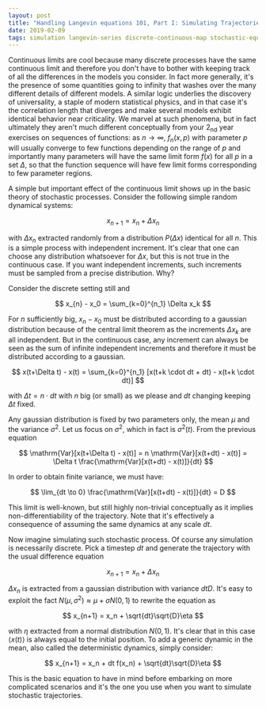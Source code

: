 ```yaml
---
layout: post
title: "Handling Langevin equations 101, Part I: Simulating Trajectories"
date: 2019-02-09
tags: simulation langevin-series discrete-continuous-map stochastic-equations
---
```


Continuous limits are cool because many discrete processes have the same continuous limit and therefore you don't have to bother with keeping track of all the differences in the models you consider. In fact more generally, it's the presence of some quantities going to infinity that washes over the many different details of different models. A similar logic underlies the discovery of universality, a staple of modern statistical physics, and in that case it's the correlation length that diverges and make several models exhibit identical behavior near criticality. We marvel at such phenomena, but in fact ultimately they aren't much different conceptually from your 2<sub>nd</sub> year exercises on sequences of functions: as $n \rightarrow \infty$, $f_n(x, p)$ with parameter $p$ will usually converge to few functions depending on the range of $p$ and importantly many parameters will have the same limit form $f(x)$ for all $p$ in a set $\Delta$, so that the function sequence will have few limit forms corresponding to few parameter regions. 

A simple but important effect of the continuous limit shows up in the basic theory of stochastic processes. Consider the following simple random dynamical systems:

$$
x_{n+1} = x_n + \Delta x_n
$$

with $\Delta x_n$ extracted randomly from a distribution $P(\Delta x)$ identical for all $n$. This is a simple process with independent increment. It's clear that one can choose any distribution whatsoever for $\Delta x$, but this is not true in the continuous case. If you want independent increments, such increments must be sampled from a precise distribution. Why?

Consider the discrete setting still and

$$
x_{n} - x_0 =  \sum_{k=0}^{n_1} \Delta x_k
$$

For $n$ sufficiently big, $x_{n} - x_0$ must be distributed according to a gaussian distribution because of the central limit theorem as the increments $\Delta x_k$ are all independent. But in the continuous case, any increment can always be seen as the sum of infinite independent increments and therefore it must be distributed according to a gaussian.

$$
x(t+\Delta t) - x(t) =  \sum_{k=0}^{n_1} [x(t+k \cdot dt + dt) - x(t+k \cdot dt)]
$$

with $\Delta t = n \cdot dt$ with $n$ big (or small) as we please and $dt$ changing keeping $\Delta t$ fixed.

Any gaussian distribution is fixed by two parameters only, the mean $\mu$ and the variance $\sigma^2$. Let us focus on $\sigma^2$, which in fact is $\sigma^2(t)$. From the previous equation

$$
\mathrm{Var}[x(t+\Delta t) - x(t)] =  n \mathrm{Var}[x(t+dt) - x(t)] = \Delta t \frac{\mathrm{Var}[x(t+dt) - x(t)]}{dt}
$$

In order to obtain finite variance, we must have:

$$
\lim_{dt \to 0} \frac{\mathrm{Var}[x(t+dt) - x(t)]}{dt} = D
$$

This limit is well-known, but still highly non-trivial conceptually as it implies non-differentiability of the trajectory. Note that it's effectively a consequence of assuming the same dynamics at any scale $dt$.

Now imagine simulating such stochastic process. Of course any simulation is necessarily discrete. Pick a timestep $dt$ and generate the trajectory with the usual difference equation

$$
x_{n+1} = x_n + \Delta x_n
$$

$\Delta x_n$ is extracted from a gaussian distribution with variance $dtD$. It's easy to exploit the fact $N(\mu, \sigma^2) \approx \mu + \sigma N(0, 1)$ to rewrite the equation as

$$
x_{n+1} = x_n + \sqrt{dt}\sqrt{D}\eta
$$

with $\eta$ extracted from a normal distribution $N(0, 1)$. It's clear that in this case $\langle x(t) \rangle$ is always equal to the initial position. To add a generic dynamic in the mean, also called the deterministic dynamics, simply consider:

$$
x_{n+1} = x_n + dt f(x_n) + \sqrt{dt}\sqrt{D}\eta
$$

This is the basic equation to have in mind before embarking on more complicated scenarios and it's the one you use when you want to simulate stochastic trajectories.